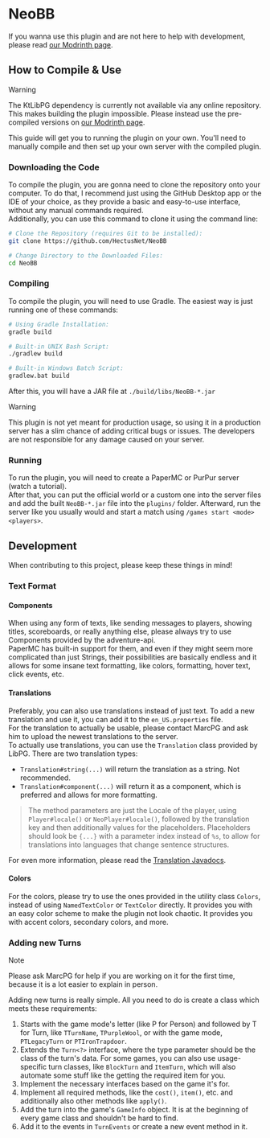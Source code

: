# NeoBB  
  
If you wanna use this plugin and are not here to help with development, please read [our Modrinth page](https://modrinth.com/plugin/neobb).

## How to Compile & Use

> [!WARNING]
> The KtLibPG dependency is currently not available via any online repository.
> This makes building the plugin impossible. Please instead use the pre-compiled versions on [our Modrinth page](https://modrinth.com/plugin/neobb/versions).

This guide will get you to running the plugin on your own. You'll need to manually compile and then set up your own server with the compiled plugin.

### Downloading the Code

To compile the plugin, you are gonna need to clone the repository onto your computer. To do that, I recommend just using the GitHub Desktop app or the IDE of your choice, as they provide a basic and easy-to-use interface, without any manual commands required.  
Additionally, you can use this command to clone it using the command line:

```bash
# Clone the Repository (requires Git to be installed):
git clone https://github.com/HectusNet/NeoBB

# Change Directory to the Downloaded Files:
cd NeoBB
```

### Compiling

To compile the plugin, you will need to use Gradle. The easiest way is just running one of these commands:

```bash
# Using Gradle Installation:
gradle build

# Built-in UNIX Bash Script:
./gradlew build

# Built-in Windows Batch Script:
gradlew.bat build
```

After this, you will have a JAR file at `./build/libs/NeoBB-*.jar`

> [!WARNING]
> This plugin is not yet meant for production usage, so using it in a production server has a slim chance of adding critical bugs or issues.
> The developers are not responsible for any damage caused on your server.

### Running

To run the plugin, you will need to create a PaperMC or PurPur server (watch a tutorial).  
After that, you can put the official world or a custom one into the server files and add the built `NeoBB-*.jar` file into the `plugins/` folder.
Afterward, run the server like you usually would and start a match using `/games start <mode> <players>`.

## Development

When contributing to this project, please keep these things in mind!

### Text Format

#### Components

When using any form of texts, like sending messages to players, showing titles, scoreboards, or really anything else, please always try to use Components provided by the adventure-api.  
PaperMC has built-in support for them, and even if they might seem more complicated than just Strings, their possibilities are basically endless and it allows for some insane text formatting, like colors, formatting, hover text, click events, etc.  

#### Translations

Preferably, you can also use translations instead of just text. To add a new translation and use it, you can add it to the `en_US.properties` file.  
For the translation to actually be usable, please contact MarcPG and ask him to upload the newest translations to the server.  
To actually use translations, you can use the `Translation` class provided by LibPG. There are two translation types:

- `Translation#string(...)` will return the translation as a string. Not recommended.
- `Translation#component(...)` will return it as a component, which is preferred and allows for more formatting.

> The method parameters are just the Locale of the player, using `Player#locale()` or `NeoPlayer#locale()`, followed by the translation key and then additionally values for the placeholders. Placeholders should look be `{...}` with a parameter index instead of `%s`, to allow for translations into languages that change sentence structures.

For even more information, please read the [Translation Javadocs](https://marcpg.com/jd/LibPG/com/marcpg/libpg/lang/Translation.html).

#### Colors

For the colors, please try to use the ones provided in the utility class `Colors`, instead of using `NamedTextColor` or `TextColor` directly. It provides you with an easy color scheme to make the plugin not look chaotic. It provides you with accent colors, secondary colors, and more.

### Adding new Turns

> [!NOTE]
> Please ask MarcPG for help if you are working on it for the first time, because it is a lot easier to explain in person.

Adding new turns is really simple. All you need to do is create a class which meets these requirements:
1. Starts with the game mode's letter (like P for Person) and followed by T for Turn, like `TTurnName`, `TPurpleWool`, or with the game mode, `PTLegacyTurn` or `PTIronTrapdoor`.
2. Extends the `Turn<?>` interface, where the type parameter should be the class of the turn's data. For some games, you can also use usage-specific turn classes, like `BlockTurn` and `ItemTurn`, which will also automate some stuff like the getting the required item for you.
3. Implement the necessary interfaces based on the game it's for.
4. Implement all required methods, like the `cost()`, `item()`, etc. and additionally also other methods like `apply()`.
5. Add the turn into the game's `GameInfo` object. It is at the beginning of every game class and shouldn't be hard to find.
6. Add it to the events in `TurnEvents` or create a new event method in it.
